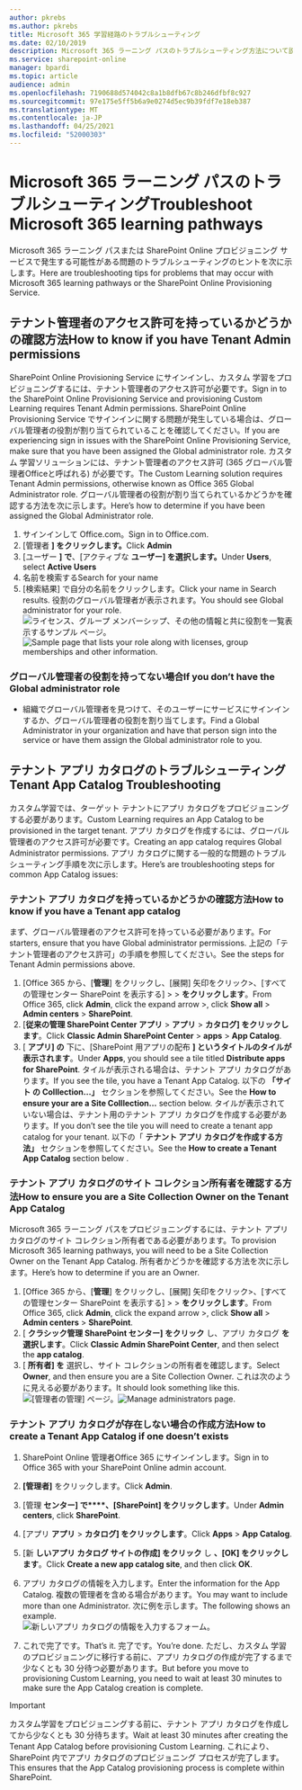 ```yaml
---
author: pkrebs
ms.author: pkrebs
title: Microsoft 365 学習経路のトラブルシューティング
ms.date: 02/10/2019
description: Microsoft 365 ラーニング パスのトラブルシューティング方法について説明します。
ms.service: sharepoint-online
manager: bpardi
ms.topic: article
audience: admin
ms.openlocfilehash: 7190688d574042c8a1b8dfb67c8b246dfbf8c927
ms.sourcegitcommit: 97e175e5ff5b6a9e0274d5ec9b39fdf7e18eb387
ms.translationtype: MT
ms.contentlocale: ja-JP
ms.lasthandoff: 04/25/2021
ms.locfileid: "52000303"
---
```

# <a name="troubleshoot-microsoft-365-learning-pathways"></a><span data-ttu-id="c5731-103">Microsoft 365 ラーニング パスのトラブルシューティング</span><span class="sxs-lookup"><span data-stu-id="c5731-103">Troubleshoot Microsoft 365 learning pathways</span></span>

<span data-ttu-id="c5731-104">Microsoft 365 ラーニング パスまたは SharePoint Online プロビジョニング サービスで発生する可能性がある問題のトラブルシューティングのヒントを次に示します。</span><span class="sxs-lookup"><span data-stu-id="c5731-104">Here are troubleshooting tips for problems that may occur with Microsoft 365 learning pathways or the SharePoint Online Provisioning Service.</span></span>

## <a name="how-to-know-if-you-have-tenant-admin-permissions"></a><span data-ttu-id="c5731-105">テナント管理者のアクセス許可を持っているかどうかの確認方法</span><span class="sxs-lookup"><span data-stu-id="c5731-105">How to know if you have Tenant Admin permissions</span></span>

<span data-ttu-id="c5731-106">SharePoint Online Provisioning Service にサインインし、カスタム 学習をプロビジョニングするには、テナント管理者のアクセス許可が必要です。</span><span class="sxs-lookup"><span data-stu-id="c5731-106">Sign in to the SharePoint Online Provisioning Service and provisioning Custom Learning requires Tenant Admin permissions.</span></span> <span data-ttu-id="c5731-107">SharePoint Online Provisioning Service でサインインに関する問題が発生している場合は、グローバル管理者の役割が割り当てられていることを確認してください。</span><span class="sxs-lookup"><span data-stu-id="c5731-107">If you are experiencing sign in issues with the SharePoint Online Provisioning Service, make sure that you have been assigned the Global administrator role.</span></span> <span data-ttu-id="c5731-108">カスタム 学習ソリューションには、テナント管理者のアクセス許可 (365 グローバル管理者Officeと呼ばれる) が必要です。</span><span class="sxs-lookup"><span data-stu-id="c5731-108">The Custom Learning solution requires Tenant Admin permissions, otherwise known as Office 365 Global Administrator role.</span></span> <span data-ttu-id="c5731-109">グローバル管理者の役割が割り当てられているかどうかを確認する方法を次に示します。</span><span class="sxs-lookup"><span data-stu-id="c5731-109">Here’s how to determine if you have been assigned the Global Administrator role.</span></span>

1.  <span data-ttu-id="c5731-110">サインインして Office.com。</span><span class="sxs-lookup"><span data-stu-id="c5731-110">Sign in to Office.com.</span></span>
2.  <span data-ttu-id="c5731-111">[管理者 **] をクリックします。**</span><span class="sxs-lookup"><span data-stu-id="c5731-111">Click **Admin**</span></span>
3.  <span data-ttu-id="c5731-112">[ユーザー **] で**、[アクティブな **ユーザー] を選択します。**</span><span class="sxs-lookup"><span data-stu-id="c5731-112">Under **Users**, select **Active Users**</span></span>
4.  <span data-ttu-id="c5731-113">名前を検索する</span><span class="sxs-lookup"><span data-stu-id="c5731-113">Search for your name</span></span>
5.  <span data-ttu-id="c5731-114">[検索結果] で自分の名前をクリックします。</span><span class="sxs-lookup"><span data-stu-id="c5731-114">Click your name in Search results.</span></span> <span data-ttu-id="c5731-115">役割のグローバル管理者が表示されます。</span><span class="sxs-lookup"><span data-stu-id="c5731-115">You should see Global administrator for your role.</span></span>
<span data-ttu-id="c5731-116">![ライセンス、グループ メンバーシップ、その他の情報と共に役割を一覧表示するサンプル ページ。](media/cg-globaladminrole.png)</span><span class="sxs-lookup"><span data-stu-id="c5731-116">![Sample page that lists your role along with licenses, group memberships and other information.](media/cg-globaladminrole.png)</span></span>

### <a name="if-you-dont-have-the-global-administrator-role"></a><span data-ttu-id="c5731-117">グローバル管理者の役割を持ってない場合</span><span class="sxs-lookup"><span data-stu-id="c5731-117">If you don’t have the Global administrator role</span></span>
- <span data-ttu-id="c5731-118">組織でグローバル管理者を見つけて、そのユーザーにサービスにサインインするか、グローバル管理者の役割を割り当てします。</span><span class="sxs-lookup"><span data-stu-id="c5731-118">Find a Global Administrator in your organization and have that person sign into the service or have them assign the Global administrator role to you.</span></span>

## <a name="tenant-app-catalog-troubleshooting"></a><span data-ttu-id="c5731-119">テナント アプリ カタログのトラブルシューティング</span><span class="sxs-lookup"><span data-stu-id="c5731-119">Tenant App Catalog Troubleshooting</span></span>
<span data-ttu-id="c5731-120">カスタム学習では、ターゲット テナントにアプリ カタログをプロビジョニングする必要があります。</span><span class="sxs-lookup"><span data-stu-id="c5731-120">Custom Learning requires an App Catalog to be provisioned in the target tenant.</span></span> <span data-ttu-id="c5731-121">アプリ カタログを作成するには、グローバル管理者のアクセス許可が必要です。</span><span class="sxs-lookup"><span data-stu-id="c5731-121">Creating an app catalog requires Global Administrator permissions.</span></span> <span data-ttu-id="c5731-122">アプリ カタログに関する一般的な問題のトラブルシューティング手順を次に示します。</span><span class="sxs-lookup"><span data-stu-id="c5731-122">Here’s are troubleshooting steps for common App Catalog issues:</span></span>

### <a name="how-to-know-if-you-have-a-tenant-app-catalog"></a><span data-ttu-id="c5731-123">テナント アプリ カタログを持っているかどうかの確認方法</span><span class="sxs-lookup"><span data-stu-id="c5731-123">How to know if you have a Tenant app catalog</span></span> 
<span data-ttu-id="c5731-124">まず、グローバル管理者のアクセス許可を持っている必要があります。</span><span class="sxs-lookup"><span data-stu-id="c5731-124">For starters, ensure that you have Global administrator permissions.</span></span> <span data-ttu-id="c5731-125">上記の「テナント管理者のアクセス許可」の手順を参照してください。</span><span class="sxs-lookup"><span data-stu-id="c5731-125">See the steps for Tenant Admin permissions above.</span></span>

1. <span data-ttu-id="c5731-126">[Office 365 から、[**管理**] をクリックし、[展開] 矢印をクリック>、[すべての管理センター SharePoint を表示する]  >    >  **をクリックします**。</span><span class="sxs-lookup"><span data-stu-id="c5731-126">From Office 365, click **Admin**, click the expand arrow >, click **Show all** > **Admin centers** > **SharePoint**.</span></span>
2. <span data-ttu-id="c5731-127">[**従来の管理 SharePoint Center アプリ**  >  **アプリ**  >  **カタログ] をクリックします**。</span><span class="sxs-lookup"><span data-stu-id="c5731-127">Click **Classic Admin SharePoint Center** > **apps** > **App Catalog**.</span></span>
3. <span data-ttu-id="c5731-128">[ **アプリ] の** 下に、[SharePoint 用アプリの配布 **] というタイトルのタイルが表示されます**。</span><span class="sxs-lookup"><span data-stu-id="c5731-128">Under **Apps**, you should see a tile titled **Distribute apps for SharePoint**.</span></span> <span data-ttu-id="c5731-129">タイルが表示される場合は、テナント アプリ カタログがあります。</span><span class="sxs-lookup"><span data-stu-id="c5731-129">If you see the tile, you have a Tenant App Catalog.</span></span> <span data-ttu-id="c5731-130">以下の **「サイト の Colllection...」** セクションを参照してください。</span><span class="sxs-lookup"><span data-stu-id="c5731-130">See the **How to ensure your are a Site Colllection...** section below.</span></span> <span data-ttu-id="c5731-131">タイルが表示されていない場合は、テナント用のテナント アプリ カタログを作成する必要があります。</span><span class="sxs-lookup"><span data-stu-id="c5731-131">If you don’t see the tile you will need to create a tenant app catalog for your tenant.</span></span> <span data-ttu-id="c5731-132">以下の「 **テナント アプリ カタログを作成する方法」** セクションを参照してください。</span><span class="sxs-lookup"><span data-stu-id="c5731-132">See the **How to create a Tenant App Catalog** section below .</span></span>

### <a name="how-to-ensure-you-are-a-site-collection-owner-on-the-tenant-app-catalog"></a><span data-ttu-id="c5731-133">テナント アプリ カタログのサイト コレクション所有者を確認する方法</span><span class="sxs-lookup"><span data-stu-id="c5731-133">How to ensure you are a Site Collection Owner on the Tenant App Catalog</span></span> 
<span data-ttu-id="c5731-134">Microsoft 365 ラーニング パスをプロビジョニングするには、テナント アプリ カタログのサイト コレクション所有者である必要があります。</span><span class="sxs-lookup"><span data-stu-id="c5731-134">To provision Microsoft 365 learning pathways, you will need to be a Site Collection Owner on the Tenant App Catalog.</span></span> <span data-ttu-id="c5731-135">所有者かどうかを確認する方法を次に示します。</span><span class="sxs-lookup"><span data-stu-id="c5731-135">Here’s how to determine if you are an Owner.</span></span>

1. <span data-ttu-id="c5731-136">[Office 365 から、[**管理**] をクリックし、[展開] 矢印をクリック>、[すべての管理センター SharePoint を表示する]  >    >  **をクリックします**。</span><span class="sxs-lookup"><span data-stu-id="c5731-136">From Office 365, click **Admin**, click the expand arrow >, click **Show all** > **Admin centers** > **SharePoint**.</span></span>
2. <span data-ttu-id="c5731-137">[ **クラシック管理 SharePoint センター] をクリック** し、アプリ カタログ **を選択します**。</span><span class="sxs-lookup"><span data-stu-id="c5731-137">Click **Classic Admin SharePoint Center**, and then select the **app catalog**.</span></span>
3. <span data-ttu-id="c5731-138">[ **所有者] を** 選択し、サイト コレクションの所有者を確認します。</span><span class="sxs-lookup"><span data-stu-id="c5731-138">Select **Owner**, and then ensure you are a Site Collection Owner.</span></span> <span data-ttu-id="c5731-139">これは次のように見える必要があります。</span><span class="sxs-lookup"><span data-stu-id="c5731-139">It should look something like this.</span></span>
<span data-ttu-id="c5731-140">![[管理者の管理] ページ。](media/cg-sitecollectionowner.png)</span><span class="sxs-lookup"><span data-stu-id="c5731-140">![Manage administrators page.](media/cg-sitecollectionowner.png)</span></span>

### <a name="how-to-create-a-tenant-app-catalog-if-one-doesnt-exists"></a><span data-ttu-id="c5731-141">テナント アプリ カタログが存在しない場合の作成方法</span><span class="sxs-lookup"><span data-stu-id="c5731-141">How to create a Tenant App Catalog if one doesn’t exists</span></span> 
1. <span data-ttu-id="c5731-142">SharePoint Online 管理者Office 365 にサインインします。</span><span class="sxs-lookup"><span data-stu-id="c5731-142">Sign in to Office 365 with your SharePoint Online admin account.</span></span>
2. <span data-ttu-id="c5731-143">**[管理者]** をクリックします。</span><span class="sxs-lookup"><span data-stu-id="c5731-143">Click **Admin**.</span></span>
3. <span data-ttu-id="c5731-144">[管理 **センター] で\*\*\*\*、[SharePoint] をクリックします**。</span><span class="sxs-lookup"><span data-stu-id="c5731-144">Under **Admin centers**, click **SharePoint**.</span></span> 
4. <span data-ttu-id="c5731-145">[アプリ **アプリ**  >  **カタログ] をクリックします**。</span><span class="sxs-lookup"><span data-stu-id="c5731-145">Click **Apps** > **App Catalog**.</span></span>
5. <span data-ttu-id="c5731-146">[新 **しいアプリ カタログ サイトの作成] をクリック** し **、[OK] をクリックします**。</span><span class="sxs-lookup"><span data-stu-id="c5731-146">Click **Create a new app catalog site**, and then click **OK**.</span></span> 
6.  <span data-ttu-id="c5731-147">アプリ カタログの情報を入力します。</span><span class="sxs-lookup"><span data-stu-id="c5731-147">Enter the information for the App Catalog.</span></span> <span data-ttu-id="c5731-148">複数の管理者を含める場合があります。</span><span class="sxs-lookup"><span data-stu-id="c5731-148">You may want to include more than one Administrator.</span></span> <span data-ttu-id="c5731-149">次に例を示します。</span><span class="sxs-lookup"><span data-stu-id="c5731-149">The following shows an example.</span></span>  
![新しいアプリ カタログの情報を入力するフォーム。](media/cg-appcatalogfinish.png)

7.  <span data-ttu-id="c5731-151">これで完了です。</span><span class="sxs-lookup"><span data-stu-id="c5731-151">That’s it.</span></span> <span data-ttu-id="c5731-152">完了です。</span><span class="sxs-lookup"><span data-stu-id="c5731-152">You’re done.</span></span> <span data-ttu-id="c5731-153">ただし、カスタム 学習のプロビジョニングに移行する前に、アプリ カタログの作成が完了するまで少なくとも 30 分待つ必要があります。</span><span class="sxs-lookup"><span data-stu-id="c5731-153">But before you move to provisioning Custom Learning, you need to wait at least 30 minutes to make sure the App Catalog creation is complete.</span></span> 

> [!IMPORTANT]
> <span data-ttu-id="c5731-154">カスタム学習をプロビジョニングする前に、テナント アプリ カタログを作成してから少なくとも 30 分待ちます。</span><span class="sxs-lookup"><span data-stu-id="c5731-154">Wait at least 30 minutes after creating the Tenant App Catalog before provisioning Custom Learning.</span></span> <span data-ttu-id="c5731-155">これにより、SharePoint 内でアプリ カタログのプロビジョニング プロセスが完了します。</span><span class="sxs-lookup"><span data-stu-id="c5731-155">This ensures that the App Catalog provisioning process is complete within SharePoint.</span></span> 